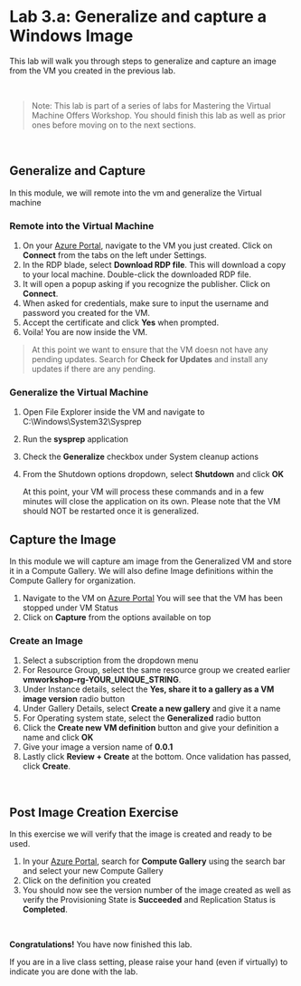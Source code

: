 # Lab 3.a: Generalize and capture a Windows Image

This lab will walk you through steps to generalize and capture an image from the VM you created in the previous lab.

<br />

> Note: This lab is part of a series of labs for Mastering the Virtual Machine Offers Workshop. You should finish this lab as well as prior ones before moving on to the next sections.

<br>

## Generalize and Capture
In this module, we will remote into the vm and generalize the Virtual machine

### Remote into the Virtual Machine
1. On your [Azure Portal](htps://portal.azure.com/#home), navigate to the VM you just created. Click on **Connect** from the tabs on the left under Settings.
1. In the RDP blade, select **Download RDP file**. This will download a copy to your local machine. Double-click the downloaded RDP file.
1. It will open a popup asking if you recognize the publisher. Click on **Connect**.
1. When asked for credentials, make sure to input the username and password you created for the VM.
1. Accept the certificate and click **Yes** when prompted.
1. Voila! You are now inside the VM.

> At this point we want to ensure that the VM doesn not have any pending updates. Search for **Check for Updates** and install any updates if there are any pending.

### Generalize the Virtual Machine
1. Open File Explorer inside the VM and navigate to C:\Windows\System32\Sysprep
1. Run the **sysprep** application
1. Check the **Generalize** checkbox under System cleanup actions
1. From the Shutdown options dropdown, select **Shutdown** and click **OK**

    At this point, your VM will process these commands and in a few minutes will close the application on its own. Please note that the VM should NOT be restarted once it is generalized.

## Capture the Image
In this module we will capture am image from the Generalized VM and store it in a Compute Gallery. We will also define Image definitions within the Compute Gallery for organization.

1. Navigate to the VM on [Azure Portal](https://portal.azure.com) You will see that the VM has been stopped under VM Status
1. Click on **Capture** from the options available on top

### Create an Image

1. Select a subscription from the dropdown menu
1. For Resource Group, select the same resource group we created earlier **vmworkshop-rg-YOUR_UNIQUE_STRING**.
1. Under Instance details, select the **Yes, share it to a gallery as a VM image version** radio button
1. Under Gallery Details, select **Create a new gallery** and give it a name
1. For Operating system state, select the **Generalized** radio button
1. Click the **Create new VM definition** button and give your definition a name and click **OK**
1. Give your image a version name of **0.0.1** 
1. Lastly click **Review + Create** at the bottom. Once validation has passed, click **Create**.

<br>

## Post Image Creation Exercise
In this exercise we will verify that the image is created and ready to be used.
1. In your [Azure Portal](https://portal.azure.com), search for **Compute Gallery** using the search bar and select your new Compute Gallery
1. Click on the definition you created
1. You should now see the version number of the image created as well as verify the Provisioning State is **Succeeded** and Replication Status is **Completed**.


<br>

**Congratulations!** You have now finished this lab.

If you are in a live class setting, please raise your hand (even if virtually) to indicate you are done with the lab.



